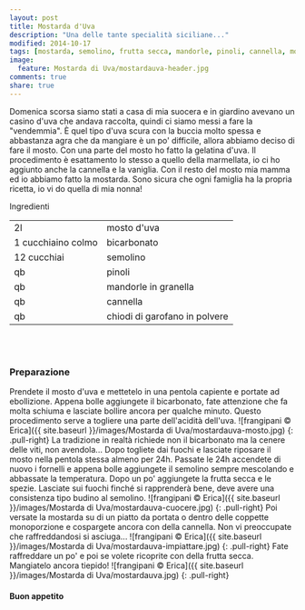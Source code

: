 ```yaml
---
layout: post
title: Mostarda d'Uva
description: "Una delle tante specialità siciliane..."
modified: 2014-10-17
tags: [mostarda, semolino, frutta secca, mandorle, pinoli, cannella, mosto, uva, vegan]
image:
  feature: Mostarda di Uva/mostardauva-header.jpg
comments: true
share: true
---
```


Domenica scorsa siamo stati a casa di mia suocera e in giardino avevano un casino d'uva che andava raccolta, quindi ci siamo messi a fare la "vendemmia". È quel tipo d'uva scura con la buccia molto spessa e abbastanza agra che da mangiare è un po' difficile, allora abbiamo deciso di fare il mosto. Con una parte del mosto ho fatto la gelatina d'uva. Il procedimento è esattamento lo stesso a quello della marmellata, io ci ho aggiunto anche la cannella e la vaniglia. Con il resto del mosto mia mamma ed io abbiamo fatto la mostarda. Sono sicura che ogni famiglia ha la propria ricetta, io vi do quella di mia nonna!


<div class="ingredients">
  <div class="ingredients-title">Ingredienti</div>
  <table>
    <tbody>
      <tr>
        <td>2l</td>
        <td>mosto d'uva</td>
      </tr>
      <tr>
        <td>1 cucchiaino colmo</td>
        <td>bicarbonato</td>
      </tr>
      <tr>
        <td>12 cucchiai</td>
        <td>semolino</td>
      </tr>
      <tr>
        <td>qb</td>
        <td>pinoli</td>
      </tr>
      <tr>
        <td>qb</td>
        <td>mandorle in granella</td>
      </tr>
      <tr>
        <td>qb</td>
        <td>cannella</td>
      </tr>
      <tr>
        <td>qb</td>
        <td>chiodi di garofano in polvere</td>
      </tr>
    </tbody>
  </table>
  <br></br>
</div>


<h3>
  <font color="grey">
    <i class="icon-cogs"></i>
  </font> Preparazione
</h3>

Prendete il mosto d'uva e mettetelo in una pentola capiente e portate ad ebollizione. Appena bolle aggiungete il bicarbonato, fate attenzione che fa molta schiuma e lasciate bollire ancora per qualche minuto. Questo procedimento serve a togliere una parte dell'acidità dell'uva. 
![frangipani © Erica]({{ site.baseurl }}/images/Mostarda di Uva/mostardauva-mosto.jpg)
{: .pull-right}
La tradizione in realtà richiede non il bicarbonato ma la cenere delle viti, non avendola... Dopo togliete dai fuochi e lasciate riposare il mosto nella pentola stessa almeno per 24h. Passate le 24h accendete di nuovo i fornelli e appena bolle aggiungete il semolino sempre mescolando e abbassate la temperatura. Dopo un po' aggiungete la frutta secca e le spezie. Lasciate sui fuochi finché si rapprenderà bene, deve avere una consistenza tipo budino al semolino.
![frangipani © Erica]({{ site.baseurl }}/images/Mostarda di Uva/mostardauva-cuocere.jpg)
{: .pull-right}
Poi versate la mostarda su di un piatto da portata o dentro delle coppette monoporzione e cospargete ancora con della cannella. Non vi preoccupate che raffreddandosi si asciuga...
![frangipani © Erica]({{ site.baseurl }}/images/Mostarda di Uva/mostardauva-impiattare.jpg)
{: .pull-right}
Fate raffreddare un po' e poi se volete ricoprite con della frutta secca. Mangiatelo ancora tiepido!
![frangipani © Erica]({{ site.baseurl }}/images/Mostarda di Uva/mostardauva.jpg)
{: .pull-right}


<h4>Buon appetito
  <font color="red">
    <i class="icon-smile"></i>
  </font>
</h4>
